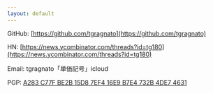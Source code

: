 ```yaml
---
layout: default
---
```


GitHub: [https://github.com/tgragnato](https://github.com/tgragnato)

HN: [https://news.ycombinator.com/threads?id=tg180](https://news.ycombinator.com/threads?id=tg180)

Email: tgragnato「単価記号」icloud

PGP: [A283 C77F BE2B 15D8 7EF4 16E9 B7E4 732B 4DE7 4631](https://keys.openpgp.org/vks/v1/by-fingerprint/A283C77FBE2B15D87EF416E9B7E4732B4DE74631)